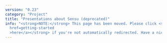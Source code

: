 ```yaml
---
version: "0.23"
category: "Project"
title: "Presentations about Sensu (deprecated)"
info: "<strong>NOTE:</strong> This page has been moved. Please click <strong><a
  href=getting-started
  >here</a></strong> if you're not automatically redirected. Have a nice day!"
---
```


<meta http-equiv="refresh" content="1;url=getting-started">
